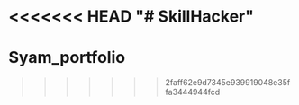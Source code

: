 <<<<<<< HEAD
"# SkillHacker" 
=======
# Syam_portfolio
>>>>>>> 2faff62e9d7345e939919048e35ffa3444944fcd
